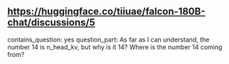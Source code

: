 ## https://huggingface.co/tiiuae/falcon-180B-chat/discussions/5

contains_question: yes
question_part: As far as I can understand, the number 14 is n_head_kv, but why is it 14? Where is the number 14 coming from?